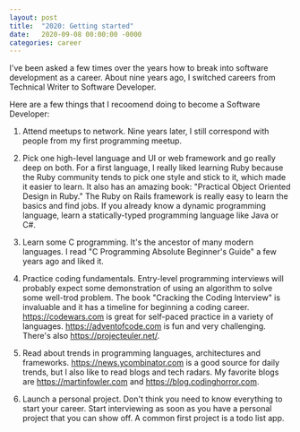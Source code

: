 ```yaml
---
layout: post
title:  "2020: Getting started"
date:   2020-09-08 00:00:00 -0000
categories: career
---
```


I've been asked a few times over the years how to break into software development as a career. About nine years ago, I switched careers from Technical Writer to Software Developer.

Here are a few things that I recoomend doing to become a Software Developer:

1. Attend meetups to network. Nine years later, I still correspond with people from my first programming meetup.

1. Pick one high-level language and UI or web framework and go really deep on both. For a first language, I really liked learning Ruby because the Ruby community tends to pick one style and stick to it, which made it easier to learn. It also has an amazing book: "Practical Object Oriented Design in Ruby." The Ruby on Rails framework is really easy to learn the basics and find jobs. If you already know a dynamic programming language, learn a statically-typed programming language like Java or C#.

1. Learn some C programming. It's the ancestor of many modern languages. I read "C Programming Absolute Beginner's Guide" a few years ago and liked it.

1. Practice coding fundamentals. Entry-level programming interviews will probably expect some demonstration of using an algorithm to solve some well-trod problem. The book "Cracking the Coding Interview" is invaluable and it has a timeline for beginning a coding career. https://codewars.com is great for self-paced practice in a variety of languages. https://adventofcode.com is fun and very challenging. There's also https://projecteuler.net/.

1. Read about trends in programming languages, architectures and frameworks. https://news.ycombinator.com is a good source for daily trends, but I also like to read blogs and tech radars. My favorite blogs are https://martinfowler.com and https://blog.codinghorror.com.

1. Launch a personal project. Don't think you need to know everything to start your career. Start interviewing as soon as you have a personal project that you can show off. A common first project is a todo list app.
